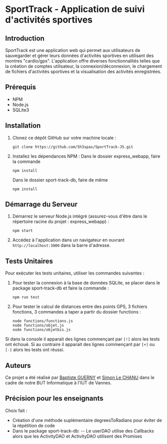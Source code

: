 # SportTrack - Application de suivi d'activités sportives

## Introduction
SportTrack est une application web qui permet aux utilisateurs de sauvegarder et gérer leurs données d'activités sportives en utilisant des montres "cardio/gps". L'application offre diverses fonctionnalités telles que la création de comptes utilisateur, la connexion/déconnexion, le chargement de fichiers d'activités sportives et la visualisation des activités enregistrées.

## Prérequis
- NPM
- Node.js
- SQLite3

## Installation

1. Clonez ce dépôt GitHub sur votre machine locale :
   ```
   git clone https://github.com/Sh3spas/SportTrack-JS.git
   ```

2. Installez les dépendances NPM :
    Dans le dossier express_webapp, faire la commande
    ```
    npm install
    ```
    Dans le dossier sport-track-db, faire de même
    ```
    npm install
    ```

## Démarrage du Serveur

1. Démarrez le serveur Node.js intégré (assurez-vous d'être dans le répertoire racine du projet : express_webapp) :
   ```
   npm start
   ```

2. Accédez à l'application dans un navigateur en ouvrant `http://localhost:3000` dans la barre d'adresse.

## Tests Unitaires

Pour exécuter les tests unitaires, utiliser les commandes suivantes :

1. Pour tester la connexion à la base de données SQLite, se placer dans le package sport-track-db et faire la commande :
   ```
   npm run test
   ```

2. Pour tester le calcul de distances entre des points GPS, 3 fichiers fonctions, 3 commandes a taper a partir du dossier functions :
   ```
   node functions/functions.js
   node functions/objet.js
   node functions/objetbis.js
   ```

Si dans la console il apparait des lignes commençant par `[!]` alors les tests ont échoué. Si au contraire il apparait des lignes commençant par `[+]` ou `[-]` alors les tests ont réussi.

## Auteurs
Ce projet a été réalisé par [Baptiste GUERNY](https://github.com/BatLeDev) et [Simon Le CHANU](https://github.com/Sh3spas) dans le cadre de notre BUT Informatique à l'IUT de Vannes.

## Précision pour les enseignants
Choix fait : 
- Création d'une méthode suplémentaire degreesToRadians pour éviter de la répétition de code
- Dans le package sport-track-db:
-- Le userDAO utilise des Callbacks alors que les ActivityDAO et ActivityDAO utilisent des Promises